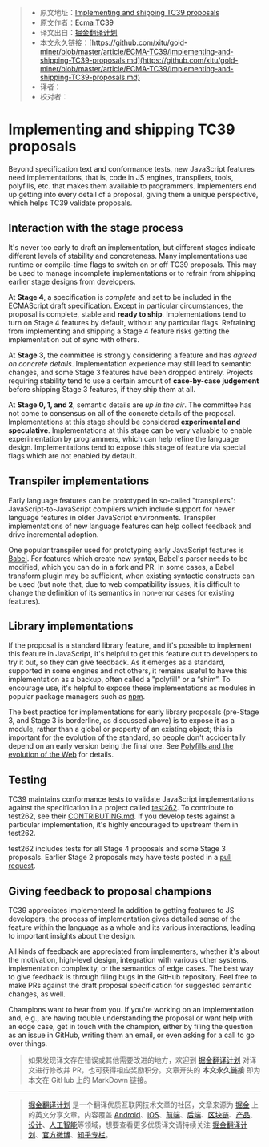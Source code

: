 > * 原文地址：[Implementing and shipping TC39 proposals](https://github.com/tc39/how-we-work/blob/master/implement.md)
> * 原文作者：[Ecma TC39](https://github.com/tc39/how-we-work)
> * 译文出自：[掘金翻译计划](https://github.com/xitu/gold-miner)
> * 本文永久链接：[https://github.com/xitu/gold-miner/blob/master/article/ECMA-TC39/Implementing-and-shipping-TC39-proposals.md](https://github.com/xitu/gold-miner/blob/master/article/ECMA-TC39/Implementing-and-shipping-TC39-proposals.md)
> * 译者：
> * 校对者：
# Implementing and shipping TC39 proposals

Beyond specification text and conformance tests, new JavaScript features need implementations, that is, code in JS engines, transpilers, tools, polyfills, etc. that makes them available to programmers. Implementers end up getting into every detail of a proposal, giving them a unique perspective, which helps TC39 validate proposals.

## Interaction with the stage process

It's never too early to draft an implementation, but different stages indicate different levels of stability and concreteness. Many implementations use runtime or compile-time flags to switch on or off TC39 proposals. This may be used to manage incomplete implementations or to refrain from shipping earlier stage designs from developers.

At **Stage 4**, a specification is *complete* and set to be included in the ECMAScript draft specification. Except in particular circumstances, the proposal is complete, stable and **ready to ship**. Implementations tend to turn on Stage 4 features by default, without any particular flags. Refraining from implementing and shipping a Stage 4 feature risks getting the implementation out of sync with others.

At **Stage 3**, the committee is strongly considering a feature and has *agreed on concrete details*. Implementation experience may still lead to semantic changes, and some Stage 3 features have been dropped entirely. Projects requiring stability tend to use a certain amount of **case-by-case judgement** before shipping Stage 3 features, if they ship them at all.

At **Stage 0, 1, and 2**, semantic details are *up in the air*. The committee has not come to consensus on all of the concrete details of the proposal. Implementations at this stage should be considered **experimental and speculative**. Implementations at this stage can be very valuable to enable experimentation by programmers, which can help refine the language design. Implementations tend to expose this stage of feature via special flags which are not enabled by default.

## Transpiler implementations

Early language features can be prototyped in so-called "transpilers": JavaScript-to-JavaScript compilers which include support for newer language features in older JavaScript environments. Transpiler implementations of new language features can help collect feedback and drive incremental adoption.

One popular transpiler used for prototyping early JavaScript features is [Babel](https://babeljs.io/). For features which create new syntax, Babel's parser needs to be modified, which you can do in a fork and PR. In some cases, a Babel transform plugin may be sufficient, when existing syntactic constructs can be used (but note that, due to web compatibility issues, it is difficult to change the definition of its semantics in non-error cases for existing features).

## Library implementations

If the proposal is a standard library feature, and it's possible to implement this feature in JavaScript, it's helpful to get this feature out to developers to try it out, so they can give feedback. As it emerges as a standard, supported in some engines and not others, it remains useful to have this implementation as a backup, often called a "polyfill" or a “shim”. To encourage use, it's helpful to expose these implementations as modules in popular package managers such as [npm](https://www.npmjs.com/).

The best practice for implementations for early library proposals (pre-Stage 3, and Stage 3 is borderline, as discussed above) is to expose it as a module, rather than a global or property of an existing object; this is important for the evolution of the standard, so people don't accidentally depend on an early version being the final one. See [Polyfills and the evolution of the Web](https://www.w3.org/2001/tag/doc/polyfills/) for details.

## Testing

TC39 maintains conformance tests to validate JavaScript implementations against the specification in a project called [test262](https://github.com/tc39/test262/). To contribute to test262, see their [CONTRIBUTING.md](https://github.com/tc39/test262/blob/master/CONTRIBUTING.md). If you develop tests against a particular implementation, it's highly encouraged to upstream them in test262.

test262 includes tests for all Stage 4 proposals and some Stage 3 proposals. Earlier Stage 2 proposals may have tests posted in a [pull request](https://github.com/tc39/test262/pulls).

## Giving feedback to proposal champions

TC39 appreciates implementers! In addition to getting features to JS developers, the process of implementation gives detailed sense of the feature within the language as a whole and its various interactions, leading to important insights about the design.

All kinds of feedback are appreciated from implementers, whether it's about the motivation, high-level design, integration with various other systems, implementation complexity, or the semantics of edge cases. The best way to give feedback is through filing bugs in the GitHub repository. Feel free to make PRs against the draft proposal specification for suggested semantic changes, as well.

Champions want to hear from you. If you're working on an implementation and, e.g., are having trouble understanding the proposal or want help with an edge case, get in touch with the champion, either by filing the question as an issue in GitHub, writing them an email, or even asking for a call to go over things.

> 如果发现译文存在错误或其他需要改进的地方，欢迎到 [掘金翻译计划](https://github.com/xitu/gold-miner) 对译文进行修改并 PR，也可获得相应奖励积分。文章开头的 **本文永久链接** 即为本文在 GitHub 上的 MarkDown 链接。
---
> [掘金翻译计划](https://github.com/xitu/gold-miner) 是一个翻译优质互联网技术文章的社区，文章来源为 [掘金](https://juejin.im) 上的英文分享文章。内容覆盖 [Android](https://github.com/xitu/gold-miner#android)、[iOS](https://github.com/xitu/gold-miner#ios)、[前端](https://github.com/xitu/gold-miner#前端)、[后端](https://github.com/xitu/gold-miner#后端)、[区块链](https://github.com/xitu/gold-miner#区块链)、[产品](https://github.com/xitu/gold-miner#产品)、[设计](https://github.com/xitu/gold-miner#设计)、[人工智能](https://github.com/xitu/gold-miner#人工智能)等领域，想要查看更多优质译文请持续关注 [掘金翻译计划](https://github.com/xitu/gold-miner)、[官方微博](http://weibo.com/juejinfanyi)、[知乎专栏](https://zhuanlan.zhihu.com/juejinfanyi)。